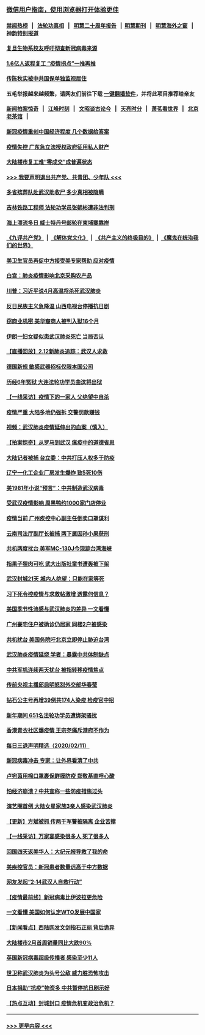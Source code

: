 ### [微信用户指南，使用浏览器打开体验更佳](https://github.com/gfw-breaker/banned-news1/blob/master/indexes/wechat-guide.md?t=0)
#### [禁闻热榜](热点新闻.md?t=0)  &nbsp;&nbsp;|&nbsp;&nbsp; [法轮功真相](https://github.com/gfw-breaker/truth/blob/master/README.md?t=0) &nbsp;&nbsp;|&nbsp;&nbsp; [明慧二十周年报告](https://github.com/gfw-breaker/mh-reports/blob/master/README.md?t=0) &nbsp;&nbsp;|&nbsp;&nbsp;[明慧期刊](https://github.com/gfw-breaker/mh-qikan) &nbsp;&nbsp;|&nbsp;&nbsp; [明慧海外之窗](https://github.com/gfw-breaker/mh-news/blob/master/README.md?t=0) &nbsp;&nbsp;|&nbsp;&nbsp; [神韵特别报道](https://github.com/gfw-breaker/mh-news/blob/master/shenyun.md?t=0)
#### [复旦生物系校友呼吁彻查新冠病毒来源](../pages/nsc413/n11862499.md?t=02130333) 
#### [1.6亿人返程复工 “疫情拐点”一推再推](../pages/nsc413/n11864186.md?t=02130333) 
#### [传陈秋实被中共国保单独监视居住](../pages/nsc413/n11864135.md?t=02130333) 
#### 五毛举报越来越频繁，请网友们前往下载 [一键翻墙软件](https://github.com/gfw-breaker/ssr-accounts)，并将此项目推荐给亲友
#### [新闻拍案惊奇](https://github.com/gfw-breaker/banned-news1/blob/master/pages/link4.md) &nbsp;&nbsp;|&nbsp;&nbsp; [江峰时刻](https://github.com/gfw-breaker/banned-news1/blob/master/pages/link4.md) &nbsp;&nbsp;|&nbsp;&nbsp; [文昭谈古论今](https://github.com/gfw-breaker/banned-news1/blob/master/pages/link4.md) &nbsp;&nbsp;|&nbsp;&nbsp; [天亮时分](https://github.com/gfw-breaker/banned-news1/blob/master/pages/link4.md) &nbsp;&nbsp;|&nbsp;&nbsp; [萧茗看世界](https://github.com/gfw-breaker/banned-news1/blob/master/pages/link4.md) &nbsp;&nbsp;|&nbsp;&nbsp; [北京老茶馆](https://github.com/gfw-breaker/banned-news1/blob/master/pages/link4.md) &nbsp;&nbsp;|&nbsp;&nbsp; 
#### [新冠疫情重创中国经济程度 几个数据给答案](../pages/nsc413/n11864203.md?t=02130333) 
#### [疫情失控 广东急立法授权政府征用私人财产](../pages/nsc413/n11863433.md?t=02130333) 
#### [大陆楼市复工难“零成交”成普遍状态](../pages/nsc413/n11864106.md?t=02130333) 
#### [>>> 我要声明退出共产党、共青团、少年队 <<<](https://github.com/begood0513/goodnews/blob/master/quit/letter.md) 
#### [多省殡葬队赴武汉助收尸 多少真相被隐瞒](../pages/nsc413/n11864132.md?t=02130333) 
#### [吉林铁路工程师 法轮功学员张朝彬遭非法判刑](../pages/nsc413/n11863405.md?t=02130333) 
#### [海上漂流多日 威士特丹号邮轮在柬埔寨靠岸](../pages/nsc413/n11864029.md?t=02130333) 
#### [《九评共产党》](https://github.com/begood0513/9ping.md/blob/master/README.md) &nbsp;|&nbsp; [《解体党文化》](../../../../jtdwh.md/blob/master/README.md)  &nbsp;|&nbsp; [《共产主义的终极目的》](../../../../gczydzjmd.md/blob/master/README.md) &nbsp;|&nbsp; [《魔鬼在统治我们的世界》](../../../../mgztzwmdsj.md/blob/master/README.md) 
#### [美卫生官员再促中方接受美专家帮助 应对疫情](../pages/nsc413/n11864043.md?t=02130333) 
#### [白宫：肺炎疫情影响北京采购农产品](../pages/nsc413/n11863585.md?t=02130333) 
#### [川普：习近平说4月高温将杀死武汉肺炎](../pages/nsc413/n11860814.md?t=02130333) 
#### [反日民族主义急降温 山西电视台停播抗日剧](../pages/nsc413/n11863867.md?t=02130333) 
#### [窃商业机密 美华裔商人被判入狱16个月](../pages/nsc413/n11863911.md?t=02130333) 
#### [伊朗一妇女疑似患武汉肺炎死亡 当局否认](../pages/nsc413/n11863650.md?t=02130333) 
#### [【直播回放】2.12新肺炎追踪：武汉人求救](../pages/nsc413/n11863579.md?t=02130333) 
#### [德国新规 敏感武器招标仅限本国公司](../pages/nsc413/n11863509.md?t=02130333) 
#### [历经6年冤狱 大连法轮功学员曲滨将出狱](../pages/nsc413/n11861427.md?t=02130333) 
#### [【一线采访】疫情下的一家人 父绝望中自杀](../pages/nsc413/n11862799.md?t=02130333) 
#### [疫情严重 大陆多地仍强拆 交警罚款赚钱](../pages/nsc413/n11863389.md?t=02130333) 
#### [视频：武汉肺炎疫情延伸出的血案（慎入）](../pages/nsc413/n11863214.md?t=02130333) 
#### [【拍案惊奇】从罗马到武汉 瘟疫中的道德省思](../pages/nsc413/n11862534.md?t=02130333) 
#### [大陆记者被捕 台立委：中共打压人权多于防疫](../pages/nsc413/n11863459.md?t=02130333) 
#### [辽宁一化工企业厂房发生爆炸 致5死10伤](../pages/nsc413/n11863262.md?t=02130333) 
#### [美1981年小说“预言”：中共制造武汉病毒](../pages/nsc413/n11863306.md?t=02130333) 
#### [受武汉疫情影响 周黑鸭约1000家门店停业](../pages/nsc413/n11863339.md?t=02130333) 
#### [疫情当前 广州疾控中心副主任倒卖口罩谋利](../pages/nsc413/n11863107.md?t=02130333) 
#### [云南司法厅副厅长被捕 两下属因孙小果获刑](../pages/nsc413/n11863132.md?t=02130333) 
#### [共机两度扰台 美军MC-130J今现踪台湾海峡](../pages/nsc413/n11863241.md?t=02130333) 
#### [指果子狸肉可吃 武大出版社童书遭轰被下架](../pages/nsc413/n11862673.md?t=02130333) 
#### [武汉封城21天 城内人绝望：只能在家等死](../pages/nsc413/n11863041.md?t=02130333) 
#### [习下死令控疫情与求救帖激增 透露何信息？](../pages/nsc413/n11862416.md?t=02130333) 
#### [美国季节性流感与武汉肺炎的差异 一文看懂](../pages/nsc413/n11862428.md?t=02130333) 
#### [广州豪宅住户被确诊仍居家 同楼2户被感染](../pages/nsc413/n11862531.md?t=02130333) 
#### [共机扰台 美国务院吁北京立即停止胁迫台湾](../pages/nsc413/n11862556.md?t=02130333) 
#### [武汉肺炎疫情延烧 学者：暴露中共体制缺点](../pages/nsc413/n11862618.md?t=02130333) 
#### [中共军机连续两天扰台 被指转移疫情焦点](../pages/nsc413/n11862488.md?t=02130333) 
#### [传前央视主播邱启明怒怼外交部华春莹](../pages/nsc413/n11862483.md?t=02130333) 
#### [钻石公主号再增39例共174人染疫 检疫官中招](../pages/nsc413/n11862422.md?t=02130333) 
#### [新年期间 651名法轮功学员遭绑架骚扰](../pages/nsc413/n11860941.md?t=02130333) 
#### [香港青衣社区爆疫情 王宗尧痛斥港府不作为](../pages/nsc413/n11862235.md?t=02130333) 
#### [每日三退声明精选（2020/02/11）](../pages/nsc413/n11862517.md?t=02130333) 
#### [新冠病毒冲击 专家：让外界看清了中共](../pages/nsc413/n11862280.md?t=02130333) 
#### [卢宛茵用棉口罩裹保鲜膜防疫 郑敬基直呼心酸](../pages/nsc413/n11861871.md?t=02130333) 
#### [怕经济崩溃？中共宣称一些防疫措施过头](../pages/nsc413/n11861909.md?t=02130333) 
#### [演艺圈首例 大陆女星家族3亲人感染武汉肺炎](../pages/nsc413/n11861754.md?t=02130333) 
#### [【更新】方斌被抓 传两千军警被隔离 企业苦撑](../pages/nsc413/n11801312.md?t=02130333) 
#### [【一线采访】万家宴感染很多人 死了很多人](../pages/nsc413/n11862088.md?t=02130333) 
#### [回国四天返美华人：大纪元报导救了我的命](../pages/nsc413/n11862181.md?t=02130333) 
#### [美疾控官员：新冠患者数量远高于中方数据](../pages/nsc413/n11862256.md?t=02130333) 
#### [网友发起“2·14武汉人自救行动”](../pages/nsc413/n11860738.md?t=02130333) 
#### [【疫情最前线】新冠病毒比伊波拉更危险](../pages/nsc413/n11862199.md?t=02130333) 
#### [一文看懂 美国如何认定WTO发展中国家](../pages/nsc413/n11862051.md?t=02130333) 
#### [【新闻看点】西陆网发文剑指石正丽 背后诡异](../pages/nsc413/n11861792.md?t=02130333) 
#### [大陆楼市2月首周销量同比大跌90%](../pages/nsc413/n11862004.md?t=02130333) 
#### [英国新冠病毒超级传播者 感染至少11人](../pages/nsc413/n11862023.md?t=02130333) 
#### [世卫称武汉肺炎为头号公敌 威力胜恐怖攻击](../pages/nsc413/n11861982.md?t=02130333) 
#### [日本捐助“抗疫”物资多 中共暂停抗日剧示好](../pages/nsc413/n11861849.md?t=02130333) 
#### [【热点互动】封城封口 疫情危机变政治危机？](../pages/nsc413/n11861946.md?t=02130333) 

----
#### [ >>> 更早内容 <<< ](../indexes/nsc413-earlier.md)
